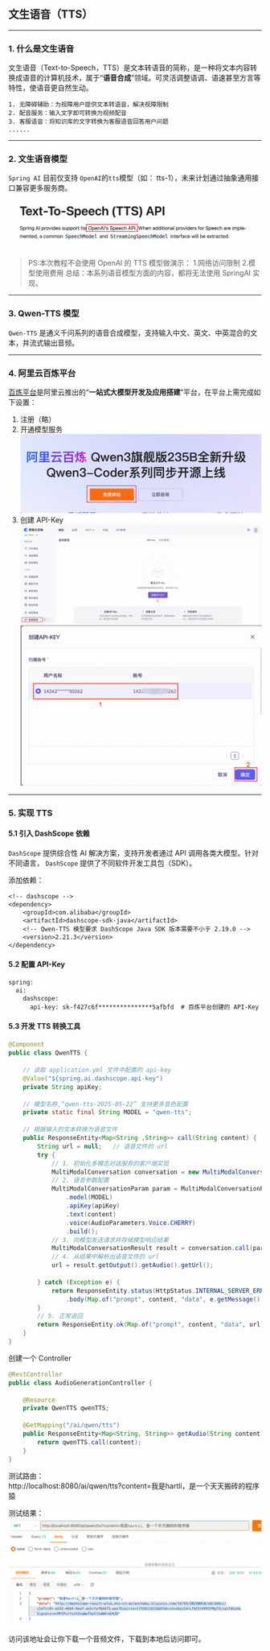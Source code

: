 ## 文生语音（TTS）

---

### 1. 什么是文生语音

文生语音（Text-to-Speech，TTS）是文本转语音的简称，是一种将文本内容转换成语音的计算机技术，属于“**语音合成**”领域。可灵活调整语调、语速甚至方言等特性，使语音更自然生动。

```
1. 无障碍辅助：为视障用户提供文本转语音，解决视障限制
2. 配音服务：输入文字即可转换为视频配音
3. 客服语音：将知识库的文字转换为客服语音回答用户问题
......
```

---

### 2. 文生语音模型

`Spring AI` 目前仅支持 `OpenAI`的`tts`模型（如： tts-1），未来计划通过抽象通用接口兼容更多服务商。

![SpringAI支持TTS的大模型](images/17/spring-ai-tts-supported-models.png)

> PS:本次教程不会使用 OpenAI 的 TTS 模型做演示：
> 1.网络访问限制
> 2.模型使用费用
> 总结：本系列语音模型方面的内容，都将无法使用 SpringAI 实现。

---

### 3. Qwen-TTS 模型
`Qwen-TTS` 是通义千问系列的语音合成模型，支持输入中文、英文、中英混合的文本，并流式输出音频。

---

### 4. 阿里云百炼平台

[百炼平台](https://www.aliyun.com/product/bailian)是阿里云推出的“**一站式大模型开发及应用搭建**”平台，在平台上需完成如下设置：
1. 注册（略）
2. 开通模型服务
![免费体验](images/17/free.png)
3. 创建 API-Key
![api-key manage](images/17/api-key-manage-page.png)
![create-api-key](images/17/create-api-key.png)

---

### 5. 实现 TTS
#### 5.1 引入 DashScope 依赖

`DashScope` 提供综合性 AI 解决方案，支持开发者通过 API 调用各类大模型。针对不同语言， `DashScope` 提供了不同软件开发工具包（SDK）。

添加依赖：

```
<!-- dashscope -->
<dependency>
    <groupId>com.alibaba</groupId>
    <artifactId>dashscope-sdk-java</artifactId>
    <!-- Qwen-TTS 模型要求 DashScope Java SDK 版本需要不小于 2.19.0 -->
    <version>2.21.3</version>
</dependency>
```

#### 5.2 配置 API-Key

```
spring:
  ai:
    dashscope:
      api-key: sk-f427c6f***************5afbfd  # 百炼平台创建的 API-Key
```

#### 5.3 开发 TTS 转换工具

```java
@Component
public class QwenTTS {

    // 读取 application.yml 文件中配置的 api-key
    @Value("${spring.ai.dashscope.api-key")
    private String apiKey;

    // 模型名称,“qwen-tts-2025-05-22” 支持更多音色配置
    private static final String MODEL = "qwen-tts";

    // 根据输入的文本转换为语音文件
    public ResponseEntity<Map<String ,String>> call(String content) {
        String url = null;   // 语音文件的 url
        try {
            // 1. 初始化多模态对话服务的客户端实现
            MultiModalConversation conversation = new MultiModalConversation();
            // 2. 语音参数配置
            MultiModalConversationParam param = MultiModalConversationParam.builder()
                .model(MODEL)
                .apiKey(apiKey)
                .text(content)
                .voice(AudioParameters.Voice.CHERRY)
                .build();
            // 3. 向模型发送请求并存储模型响应结果
            MultiModalConversationResult result = conversation.call(param);
            // 4. 从结果中解析出语音文件的 url
            url = result.getOutput().getAudio().getUrl();

        } catch (Exception e) {
            return ResponseEntity.status(HttpStatus.INTERNAL_SERVER_ERROR)
                .body(Map.of("prompt", content, "data", e.getMessage()));
        }
        // 5. 正常返回
        return ResponseEntity.ok(Map.of("prompt", content, "data", url));
    }
}
```

创建一个 Controller
```java
@RestController
public class AudioGenerationController {

    @Resource
    private QwenTTS qwenTTS;

    @GetMapping("/ai/qwen/tts")
    public ResponseEntity<Map<String, String>> getAudio(String content) {
        return qwenTTS.call(content);
    }
}
```

测试路由：<br/>
http://localhost:8080/ai/qwen/tts?content=我是hartli，是一个天天搬砖的程序猿

测试结果：
![测试结果](images/17/first-result.png)

访问该地址会让你下载一个音频文件，下载到本地后访问即可。